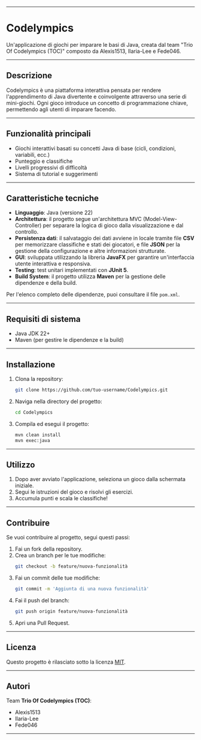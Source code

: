 
---

# Codelympics

Un'applicazione di giochi per imparare le basi di Java, creata dal team "Trio Of Codelympics (TOC)" composto da Alexis1513, Ilaria-Lee e Fede046.

---

## Descrizione

Codelympics è una piattaforma interattiva pensata per rendere l'apprendimento di Java divertente e coinvolgente attraverso una serie di mini-giochi. Ogni gioco introduce un concetto di programmazione chiave, permettendo agli utenti di imparare facendo.

---

## Funzionalità principali

- Giochi interattivi basati su concetti Java di base (cicli, condizioni, variabili, ecc.)
- Punteggio e classifiche
- Livelli progressivi di difficoltà
- Sistema di tutorial e suggerimenti

---

## Caratteristiche tecniche

- **Linguaggio**: Java (versione 22)
- **Architettura**: il progetto segue un'architettura MVC (Model-View-Controller) per separare la logica di gioco dalla visualizzazione e dal controllo.
- **Persistenza dati**: il salvataggio dei dati avviene in locale tramite file **CSV** per memorizzare classifiche e stati dei giocatori, e file **JSON** per la gestione della configurazione e altre informazioni strutturate.
- **GUI**: sviluppata utilizzando la libreria **JavaFX** per garantire un'interfaccia utente interattiva e responsiva.
- **Testing**: test unitari implementati con **JUnit 5**.
- **Build System**: il progetto utilizza **Maven** per la gestione delle dipendenze e della build.

Per l'elenco completo delle dipendenze, puoi consultare il file `pom.xml`.

---

## Requisiti di sistema

- Java JDK 22+
- Maven (per gestire le dipendenze e la build)

---

## Installazione

1. Clona la repository:
   ```bash
   git clone https://github.com/tuo-username/Codelympics.git
   ```
2. Naviga nella directory del progetto:
   ```bash
   cd Codelympics
   ```
3. Compila ed esegui il progetto:
   ```bash
   mvn clean install
   mvn exec:java
   ```

---

## Utilizzo

1. Dopo aver avviato l'applicazione, seleziona un gioco dalla schermata iniziale.
2. Segui le istruzioni del gioco e risolvi gli esercizi.
3. Accumula punti e scala le classifiche!

---

## Contribuire

Se vuoi contribuire al progetto, segui questi passi:

1. Fai un fork della repository.
2. Crea un branch per le tue modifiche:
   ```bash
   git checkout -b feature/nuova-funzionalità
   ```
3. Fai un commit delle tue modifiche:
   ```bash
   git commit -m 'Aggiunta di una nuova funzionalità'
   ```
4. Fai il push del branch:
   ```bash
   git push origin feature/nuova-funzionalità
   ```
5. Apri una Pull Request.

---

## Licenza

Questo progetto è rilasciato sotto la licenza [MIT](https://choosealicense.com/licenses/mit/).

---

## Autori

Team **Trio Of Codelympics (TOC)**:
- Alexis1513
- Ilaria-Lee
- Fede046

---

